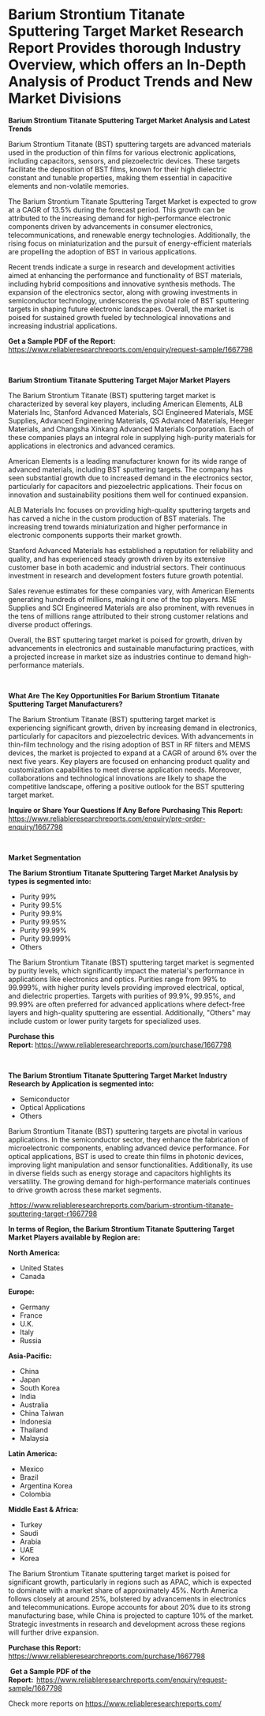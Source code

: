 <p><h1>Barium Strontium Titanate Sputtering Target Market Research Report Provides thorough Industry Overview, which offers an In-Depth Analysis of Product Trends and New Market Divisions</h1></p><p><strong>Barium Strontium Titanate Sputtering Target Market Analysis and Latest Trends</strong></p>
<p><p>Barium Strontium Titanate (BST) sputtering targets are advanced materials used in the production of thin films for various electronic applications, including capacitors, sensors, and piezoelectric devices. These targets facilitate the deposition of BST films, known for their high dielectric constant and tunable properties, making them essential in capacitive elements and non-volatile memories.</p><p>The Barium Strontium Titanate Sputtering Target Market is expected to grow at a CAGR of 13.5% during the forecast period. This growth can be attributed to the increasing demand for high-performance electronic components driven by advancements in consumer electronics, telecommunications, and renewable energy technologies. Additionally, the rising focus on miniaturization and the pursuit of energy-efficient materials are propelling the adoption of BST in various applications.</p><p>Recent trends indicate a surge in research and development activities aimed at enhancing the performance and functionality of BST materials, including hybrid compositions and innovative synthesis methods. The expansion of the electronics sector, along with growing investments in semiconductor technology, underscores the pivotal role of BST sputtering targets in shaping future electronic landscapes. Overall, the market is poised for sustained growth fueled by technological innovations and increasing industrial applications.</p></p>
<p><strong>Get a Sample PDF of the Report:&nbsp;</strong> <a href="https://www.reliableresearchreports.com/enquiry/request-sample/1667798?utm_campaign=2098&utm_medium=2&utm_source=Github&utm_content=ia&utm_term=08032025&utm_id=barium-strontium-titanate-sputtering-target">https://www.reliableresearchreports.com/enquiry/request-sample/1667798</a></p>
<p>&nbsp;</p>
<p><strong>Barium Strontium Titanate Sputtering Target Major Market Players</strong></p>
<p><p>The Barium Strontium Titanate (BST) sputtering target market is characterized by several key players, including American Elements, ALB Materials Inc, Stanford Advanced Materials, SCI Engineered Materials, MSE Supplies, Advanced Engineering Materials, QS Advanced Materials, Heeger Materials, and Changsha Xinkang Advanced Materials Corporation. Each of these companies plays an integral role in supplying high-purity materials for applications in electronics and advanced ceramics.</p><p>American Elements is a leading manufacturer known for its wide range of advanced materials, including BST sputtering targets. The company has seen substantial growth due to increased demand in the electronics sector, particularly for capacitors and piezoelectric applications. Their focus on innovation and sustainability positions them well for continued expansion.</p><p>ALB Materials Inc focuses on providing high-quality sputtering targets and has carved a niche in the custom production of BST materials. The increasing trend towards miniaturization and higher performance in electronic components supports their market growth.</p><p>Stanford Advanced Materials has established a reputation for reliability and quality, and has experienced steady growth driven by its extensive customer base in both academic and industrial sectors. Their continuous investment in research and development fosters future growth potential.</p><p>Sales revenue estimates for these companies vary, with American Elements generating hundreds of millions, making it one of the top players. MSE Supplies and SCI Engineered Materials are also prominent, with revenues in the tens of millions range attributed to their strong customer relations and diverse product offerings.</p><p>Overall, the BST sputtering target market is poised for growth, driven by advancements in electronics and sustainable manufacturing practices, with a projected increase in market size as industries continue to demand high-performance materials.</p></p>
<p>&nbsp;</p>
<p><strong>What Are The Key Opportunities For Barium Strontium Titanate Sputtering Target Manufacturers?</strong></p>
<p><p>The Barium Strontium Titanate (BST) sputtering target market is experiencing significant growth, driven by increasing demand in electronics, particularly for capacitors and piezoelectric devices. With advancements in thin-film technology and the rising adoption of BST in RF filters and MEMS devices, the market is projected to expand at a CAGR of around 6% over the next five years. Key players are focused on enhancing product quality and customization capabilities to meet diverse application needs. Moreover, collaborations and technological innovations are likely to shape the competitive landscape, offering a positive outlook for the BST sputtering target market.</p></p>
<p><strong>Inquire or Share Your Questions If Any Before Purchasing This Report:</strong> <a href="https://www.reliableresearchreports.com/enquiry/pre-order-enquiry/1667798?utm_campaign=2098&utm_medium=2&utm_source=Github&utm_content=ia&utm_term=08032025&utm_id=barium-strontium-titanate-sputtering-target">https://www.reliableresearchreports.com/enquiry/pre-order-enquiry/1667798</a></p>
<p>&nbsp;</p>
<p><strong>Market Segmentation</strong></p>
<p><strong>The Barium Strontium Titanate Sputtering Target Market Analysis by types is segmented into:</strong></p>
<p><ul><li>Purity 99%</li><li>Purity 99.5%</li><li>Purity 99.9%</li><li>Purity 99.95%</li><li>Purity 99.99%</li><li>Purity 99.999%</li><li>Others</li></ul></p>
<p><p>The Barium Strontium Titanate (BST) sputtering target market is segmented by purity levels, which significantly impact the material's performance in applications like electronics and optics. Purities range from 99% to 99.999%, with higher purity levels providing improved electrical, optical, and dielectric properties. Targets with purities of 99.9%, 99.95%, and 99.99% are often preferred for advanced applications where defect-free layers and high-quality sputtering are essential. Additionally, "Others" may include custom or lower purity targets for specialized uses.</p></p>
<p><strong>Purchase this Report:&nbsp;</strong><a href="https://www.reliableresearchreports.com/purchase/1667798?utm_campaign=2098&utm_medium=2&utm_source=Github&utm_content=ia&utm_term=08032025&utm_id=barium-strontium-titanate-sputtering-target">https://www.reliableresearchreports.com/purchase/1667798</a></p>
<p>&nbsp;</p>
<p><strong>The Barium Strontium Titanate Sputtering Target Market Industry Research by Application is segmented into:</strong></p>
<p><ul><li>Semiconductor</li><li>Optical Applications</li><li>Others</li></ul></p>
<p><p>Barium Strontium Titanate (BST) sputtering targets are pivotal in various applications. In the semiconductor sector, they enhance the fabrication of microelectronic components, enabling advanced device performance. For optical applications, BST is used to create thin films in photonic devices, improving light manipulation and sensor functionalities. Additionally, its use in diverse fields such as energy storage and capacitors highlights its versatility. The growing demand for high-performance materials continues to drive growth across these market segments.</p></p>
<p><a href="https://www.reliableresearchreports.com/barium-strontium-titanate-sputtering-target-r1667798?utm_campaign=2098&utm_medium=2&utm_source=Github&utm_content=ia&utm_term=08032025&utm_id=barium-strontium-titanate-sputtering-target">&nbsp;https://www.reliableresearchreports.com/barium-strontium-titanate-sputtering-target-r1667798</a></p>
<p><strong>In terms of Region, the Barium Strontium Titanate Sputtering Target Market Players available by Region are:</strong></p>
<p>
    <p> <strong> North America: </strong>
        <ul>
            <li>United States</li>
            <li>Canada</li>
        </ul>
        </p> 
    <p> <strong> Europe: </strong>
        <ul>
            <li>Germany</li>
            <li>France</li>
            <li>U.K.</li>
            <li>Italy</li>
            <li>Russia</li>
        </ul>
        </p> 
    <p> <strong> Asia-Pacific: </strong>
        <ul>
            <li>China</li>
            <li>Japan</li>
            <li>South Korea</li>
            <li>India</li>
            <li>Australia</li>
            <li>China Taiwan</li>
            <li>Indonesia</li>
            <li>Thailand</li>
            <li>Malaysia</li>
        </ul>
        </p> 
    <p> <strong> Latin America: </strong>
        <ul>
            <li>Mexico</li>
            <li>Brazil</li>
            <li>Argentina Korea</li>
            <li>Colombia</li>
        </ul>
        </p> 
    <p> <strong> Middle East & Africa: </strong>
        <ul>
            <li>Turkey</li>
            <li>Saudi</li>
            <li>Arabia</li>
            <li>UAE</li>
            <li>Korea</li>
        </ul>
    </p>
    </p>
<p><p>The Barium Strontium Titanate sputtering target market is poised for significant growth, particularly in regions such as APAC, which is expected to dominate with a market share of approximately 45%. North America follows closely at around 25%, bolstered by advancements in electronics and telecommunications. Europe accounts for about 20% due to its strong manufacturing base, while China is projected to capture 10% of the market. Strategic investments in research and development across these regions will further drive expansion.</p></p>
<p><strong>Purchase this Report: </strong><a href="https://www.reliableresearchreports.com/purchase/1667798?utm_campaign=2098&utm_medium=2&utm_source=Github&utm_content=ia&utm_term=08032025&utm_id=barium-strontium-titanate-sputtering-target">https://www.reliableresearchreports.com/purchase/1667798</a></p>
<p>&nbsp;<strong>Get a Sample PDF of the Report:&nbsp;&nbsp;</strong><a href="https://www.reliableresearchreports.com/enquiry/request-sample/1667798?utm_campaign=2098&utm_medium=2&utm_source=Github&utm_content=ia&utm_term=08032025&utm_id=barium-strontium-titanate-sputtering-target">https://www.reliableresearchreports.com/enquiry/request-sample/1667798</a></p>
<p><strong></strong></p>
<p>Check more reports on <a href="https://www.reliableresearchreports.com/?utm_campaign=2098&utm_medium=2&utm_source=Github&utm_content=ia&utm_term=08032025&utm_id=barium-strontium-titanate-sputtering-target">https://www.reliableresearchreports.com/</a></p>